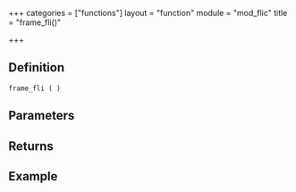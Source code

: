 +++
categories = ["functions"]
layout = "function"
module = "mod_flic"
title = "frame_fli()"

+++

## Definition

    frame_fli ( )

## Parameters

## Returns

## Example
